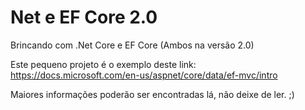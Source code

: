 # Net e EF Core 2.0
Brincando com .Net Core e EF Core (Ambos na versão 2.0)

Este pequeno projeto é o exemplo deste link:
https://docs.microsoft.com/en-us/aspnet/core/data/ef-mvc/intro

Maiores informações poderão ser encontradas lá, não deixe de ler. ;)
